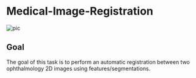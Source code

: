 # Medical-Image-Registration

![pic](../images/pic1.png)


## Goal
The goal of this task is to perform an automatic registration between two ophthalmology 2D images using features/segmentations.
